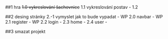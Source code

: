 ##1 hra
  ~~1.0 vykreslování šachovnice~~
  1.1 vykreslování postav -
  1.2


##2 desing stránky
  2.-1 vymyslet jak to bude vypadat - WP
  2.0 navbar - WP
  2.1 register - WP
  2.2 login -
  2.3 home -
  2.4 user -

##3 smazat projekt
